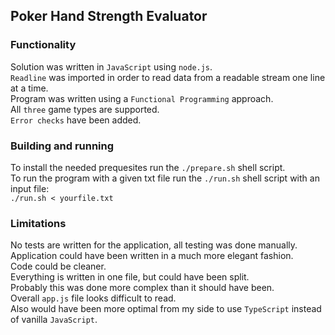 ## Poker Hand Strength Evaluator

### Functionality

Solution was written in `JavaScript` using `node.js`.\
`Readline` was imported in order to read data from a readable stream one line at a time.\
Program was written using a `Functional Programming` approach.\
All `three` game types are supported.\
`Error checks` have been added.

### Building and running

To install the needed prequesites run the `./prepare.sh` shell script.\
To run the program with a given txt file run the `./run.sh` shell script with an input file:\
`./run.sh < yourfile.txt`

### Limitations

No tests are written for the application, all testing was done manually.\
Application could have been written in a much more elegant fashion.\
Code could be cleaner.\
Everything is written in one file, but could have been split.\
Probably this was done more complex than it should have been.\
Overall `app.js` file looks difficult to read.\
Also would have been more optimal from my side to use `TypeScript` instead of vanilla `JavaScript`.
